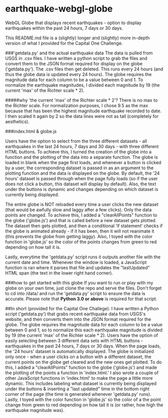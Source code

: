 # earthquake-webgl-globe
WebGL Globe that displays recent earthquakes - option to display earthquakes within the past 24 hours, 7 days or 30 days.

This README.md file is a (slightly) longer and (slightly) more in-depth version of what I provided for the Capital One Challenge. 

###'getdata.py' and the actual earthquake data
The data is pulled from USGS in .csv files. I have written a python script to grab the files and convert them to the JSON format required for display on the globe ('getdata.py'). The .csv files then get deleted. This runs every 24 hours (and thus the globe data is updated every 24 hours). The globe requires the magnitude data for each column to be a value between 0 and 1. To normalize the earthquake magnitudes, I divided each magnitude by 19 (the current 'max' of the Richter scale * 2).

#####why 'the current 'max' of the Richter scale * 2'?
There is no max to the Richter scale. For normalization purposes, I chose 9.5 as the max because that has been the highest magnitude earthquake recorded to date. I then scaled it again by 2 so the data lines were not as tall (completely for aesthetics).

###index.html & globe.js

Users have the option to select from the three different datasets - all earthquakes in the last 24 hours, 7 days and 30 days - with three different HTML buttons. To achieve this, I turned the creation of the globe into a function and the plotting of the data into a separate function. The globe is loaded in blank when the page first loads, and whenever a button is clicked by a user, the corresponding dataset is passed in as an argument to the plotting function and the data is displayed on the globe. By default, the '24 hours' dataset is passed through when the page fully loads (so if the user does not click a button, this dataset will display by default). Also, the text under the buttons is dynamic and changes depending on which dataset is currently being displayed.

The entire globe is NOT reloaded every time a user clicks the new dataset (that would be awfully slow and laggy after a few clicks). Only the data points are changed. To achieve this, I added a "clearAllPoints" function to the globe ('globe.js') and that is called before a new dataset gets plotted. The dataset then gets plotted, and then a conditional ‘if statement’ checks if the globe is animated already - if it has been, then it will not reanimate it (this prevents the globe from getting laggy). Also, I toyed with the color function in 'globe.js' so the color of the points changes from green to red depending on how tall it is.

Lastly, everytime the 'getdata.py' script runs it outputs another file with the current date and time. Whenever the window is loaded, a JavaScript function is ran where it parses that file and updates the "lastUpdated" HTML span (the text in the lower right hand corner).

###how to get started with this globe
If you want to run or play with my globe on your own time, just clone the repo and serve the files. Don't forget to cd into /data/ and run the 'getdata.py' script to ensure the data is accurate. Please note that **Python 3.0 or above** is required for that script.

##In short (provided for the Capital One Challege):
  I have written a Python script ('getdata.py') that grabs recent earthquake data from USGS's website, and then converts them into the JSON format required for the globe. The globe requires the magnitude data for each column to be a value between 0 and 1, so to normalize this each earthquake magnitude is divided by 19 (the current 'max' of the Richter scale * 2). Users have the option of easily selecting between 3 different data sets with HTML buttons - earthquakes in the past 24 hours, 7 days or 30 days. When the page loads, the '24 hours' dataset is automatically displayed. The globe is initialized only once - when a user clicks on a button with a different dataset, the current points on the globe get cleared and the new ones get plotted. To do this, I added a "clearAllPoints" function to the globe ('globe.js') and made the plotting of the points a function in 'index.html.'  I also wrote a couple of other JavaScript functions in 'index.html' to make the page a little more dynamic. This includes labeling what dataset is currently being displayed under the buttons & inserting a "last updated" time in the bottom right corner of the page (the time is generated whenever 'getdata.py' runs). Lastly, I toyed with the color function in 'globe.js' so the color of a  the point change from green to red depending on how tall it is (or rather, how high the earthquake magnitude was).
  

  
